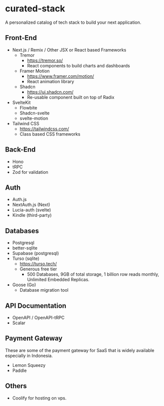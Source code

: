 # curated-stack
A personalized catalog of tech stack to build your next application.

## Front-End
- Next.js / Remix / Other JSX or React based Frameworks
  - Tremor
    - https://tremor.so/
    - React components to build charts and dashboards
  - Framer Motion
    - https://www.framer.com/motion/
    - React animation library
  - Shadcn
    - https://ui.shadcn.com/
    - Re-usable component built on top of Radix
- SvelteKit
  - Flowbite 
  - Shadcn-svelte
  - svelte-motion
- Tailwind CSS
  - https://tailwindcss.com/
  - Class based CSS frameworks

## Back-End
- Hono
- tRPC
- Zod for validation

## Auth
- Auth.js
- NextAuth.js (Next)
- Lucia-auth (svelte)
- Kindle (third-party)

## Databases
- Postgresql
- better-sqlite
- Supabase (postgresql)
- Turso (sqlite)
  - https://turso.tech/
  - Generous free tier
    - 500 Databases, 9GB of total storage, 1 billion row reads monthly, Unlimited Embedded Replicas.
- Goose (Go)
  - Database migration tool

## API Documentation
- OpenAPI / OpenAPI-tRPC
- Scalar

## Payment Gateway
These are some of the payment gateway for SaaS that is widely available especially in Indonesia.
- Lemon Squeezy
- Paddle

## Others
- Coolify for hosting on vps.
